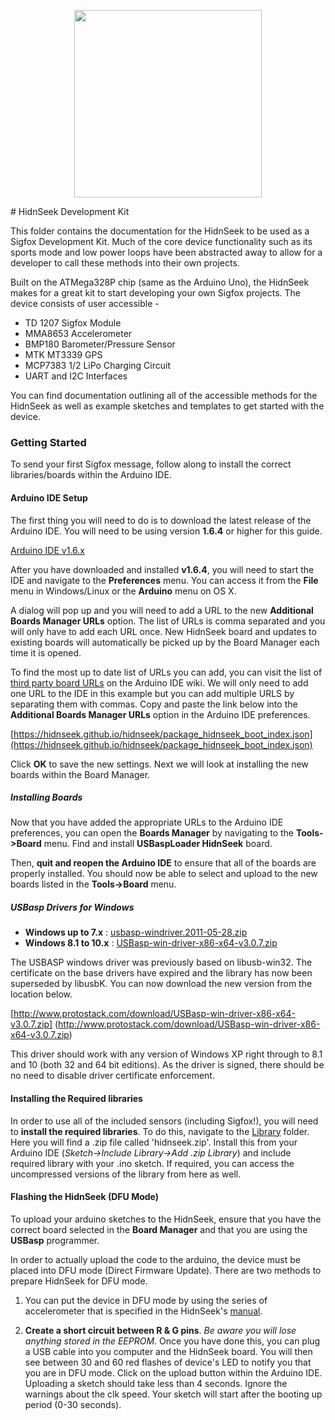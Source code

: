 <p align="center"><img src ="http://www.sigfox.com/themes/custom/sigfox/images/logo-2016.svg" width="300"></p>
# HidnSeek Development Kit

This folder contains the documentation for the HidnSeek to be used as a Sigfox Development Kit. Much of the core device functionality such as its sports mode and low power loops have been abstracted away to allow for a developer to call these methods into their own projects.

Built on the ATMega328P chip (same as the Arduino Uno), the HidnSeek makes for a great kit to start developing your own Sigfox projects. The device consists of user accessible -

* TD 1207 Sigfox Module
* MMA8653 Accelerometer
* BMP180 Barometer/Pressure Sensor
* MTK MT3339 GPS
* MCP7383 1/2 LiPo Charging Circuit
* UART and I2C Interfaces

You can find documentation outlining all of the accessible methods for the HidnSeek as well as example sketches and templates to get started with the device.

### Getting Started

To send your first Sigfox message, follow along to install the correct libraries/boards within the Arduino IDE.

#### Arduino IDE Setup

The first thing you will need to do is to download the latest release of the Arduino IDE. You will need to be using version **1.6.4** or higher for this guide.

[Arduino IDE v1.6.x](http://www.arduino.cc/en/Main/Software)

After you have downloaded and installed **v1.6.4**, you will need to start the IDE and navigate to the **Preferences** menu. You can access it from the **File** menu in Windows/Linux or the **Arduino** menu on OS X.

A dialog will pop up and you will need to add a URL to the new **Additional Boards Manager URLs** option. The list of URLs is comma separated and you will only have to add each URL once. New HidnSeek board and updates to existing boards will automatically be picked up by the Board Manager each time it is opened.

To find the most up to date list of URLs you can add, you can visit the list of [third party board URLs](https://github.com/arduino/Arduino/wiki/Unofficial-list-of-3rd-party-boards-support-urls#list-of-3rd-party-boards-support-urls) on the Arduino IDE wiki. We will only need to add one URL to the IDE in this example but you can add multiple URLS by separating them with commas. Copy and paste the link below into the **Additional Boards Manager URLs** option in the Arduino IDE preferences.

[https://hidnseek.github.io/hidnseek/package_hidnseek_boot_index.json](https://hidnseek.github.io/hidnseek/package_hidnseek_boot_index.json)

Click **OK** to save the new settings. Next we will look at installing the new boards within the Board Manager.

##### Installing Boards

Now that you have added the appropriate URLs to the Arduino IDE preferences, you can open the **Boards Manager** by navigating to the **Tools->Board** menu. Find and install **USBaspLoader HidnSeek** board.

Then, **quit and reopen the Arduino IDE** to ensure that all of the boards are properly installed. You should now be able to select and upload to the new boards listed in the **Tools->Board** menu.

##### USBasp Drivers for Windows
* **Windows up to 7.x** : [usbasp-windriver.2011-05-28.zip](usbasp-windriver.2011-05-28.zip)
* **Windows 8.1 to 10.x** : [USBasp-win-driver-x86-x64-v3.0.7.zip](USBasp-win-driver-x86-x64-v3.0.7.zip)

The USBASP windows driver was previously based on libusb-win32. The certificate on the base drivers have expired and the library has now been superseded by libusbK. You can now download the new version from the location below.

 [http://www.protostack.com/download/USBasp-win-driver-x86-x64-v3.0.7.zip] (http://www.protostack.com/download/USBasp-win-driver-x86-x64-v3.0.7.zip)

This driver should work with any version of Windows XP right through to 8.1 and 10 (both 32 and 64 bit editions). As the driver is signed, there should be no need to disable driver certificate enforcement.

#### Installing the Required libraries

In order to use all of the included sensors (including Sigfox!), you will need to **install the required libraries**. To do this, navigate to the [Library](../devkits/hidnseek/library) folder. Here you will find a .zip file called 'hidnseek.zip'. Install this from your Arduino IDE (*Sketch->Include Library->Add .zip Library*) and include required library with your .ino sketch. If required, you can access the uncompressed versions of the library from here as well.

#### Flashing the HidnSeek (DFU Mode)

To upload your arduino sketches to the HidnSeek, ensure that you have the correct board selected in the **Board Manager** and that you are using the **USBasp** programmer.

In order to actually upload the code to the arduino, the device must be placed into DFU mode (Direct Firmware Update). There are two methods to prepare HidnSeek for DFU mode.

1. You can put the device in DFU mode by using the series of accelerometer that is specified in the HidnSeek's [manual](devkits/hidnseek/library/manual.pdf).

2. **Create a short circuit between R & G pins**. *Be aware you will lose anything stored in the EEPROM*. Once you have done this, you can plug a USB cable into you computer and the HidnSeek board. You will then see between 30 and 60 red flashes of device's LED to notify you that you are in DFU mode. Click on the upload button within the Arduino IDE. Uploading a sketch should take less than 4 seconds. Ignore the warnings about the clk speed. Your sketch will start after the booting up period (0-30 seconds).
